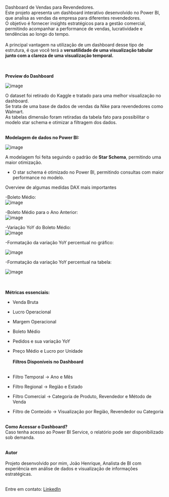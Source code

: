 Dashboard de Vendas para Revendedores. <br>
Este projeto apresenta um dashboard interativo desenvolvido no Power BI, que analisa as vendas da empresa para diferentes revendedores. <br>
O objetivo é fornecer insights estratégicos para a gestão comercial, permitindo acompanhar a performance de vendas, lucratividade e tendências ao longo do tempo.<br>
<br>
A principal vantagem na utilização de um dashboard desse tipo de estrutura, é que você terá a **versatilidade de uma visualização tabular junto com a clareza de uma visualização temporal.**<br>
<br><br>

**Preview do Dashboard**

![image](https://github.com/user-attachments/assets/1069dfdf-7707-4d84-b8ed-9f286717c511)

O dataset foi retirado do Kaggle e tratado para uma melhor visualização no dashboard.<br>
Se trata de uma base de dados de vendas da Nike para revendedores como Walmart.<br>
As tabelas dimensão foram retiradas da tabela fato para possibilitar o modelo star schema e otimizar a filtragem dos dados.<br><br>

**Modelagem de dados no Power BI:**

![image](https://github.com/user-attachments/assets/e9309532-6f06-46bc-a3b5-9776290559b0)

A modelagem foi feita seguindo o padrão de **Star Schema**, permitindo uma maior otimização.<br>
- O star schema é otimizado no Power BI, permitindo consultas com maior performance no modelo.<br>

Overview de algumas medidas DAX mais importantes

-Boleto Médio:<br>
![image](https://github.com/user-attachments/assets/e68550c2-56c4-4205-8bb8-94944cbcfdbf)

-Boleto Médio para o Ano Anterior:<br>
![image](https://github.com/user-attachments/assets/71615aa4-70d9-461c-9f6b-6882a8641de4)

-Variação YoY do Boleto Médio: <br>
![image](https://github.com/user-attachments/assets/e6109574-b10a-46cb-9a7e-18df2d23a833)

-Formatação da variação YoY percentual no gráfico:<br>

![image](https://github.com/user-attachments/assets/e41517a5-742b-405b-b74b-3efcee0dab39)

-Formatação da variação YoY percentual na tabela:<br>

![image](https://github.com/user-attachments/assets/7aa67e64-f79e-41ba-86a8-5c9c71419434)

<br><br>
**Métricas essenciais:**<br>

- Venda Bruta 
- Lucro Operacional 
- Margem Operacional 
- Boleto Médio 
- Pedidos e sua variação YoY
- Preço Médio e Lucro por Unidade 
<br><br>
**Filtros Disponíveis no Dashboard**<br><br>

- Filtro Temporal → Ano e Mês
- Filtro Regional → Região e Estado
- Filtro Comercial → Categoria de Produto, Revendedor e Método de Venda
- Filtro de Conteúdo → Visualização por Região, Revendedor ou Categoria<br><br>

**Como Acessar o Dashboard?**<br>
Caso tenha acesso ao Power BI Service, o relatório pode ser disponibilizado sob demanda.<br><br>

**Autor**<br><br>
Projeto desenvolvido por mim, João Henrique, Analista de BI com experiência em análise de dados e visualização de informações estratégicas.<br><br>

Entre em contato: [LinkedIn](https://www.linkedin.com/in/rickmenezes/)
